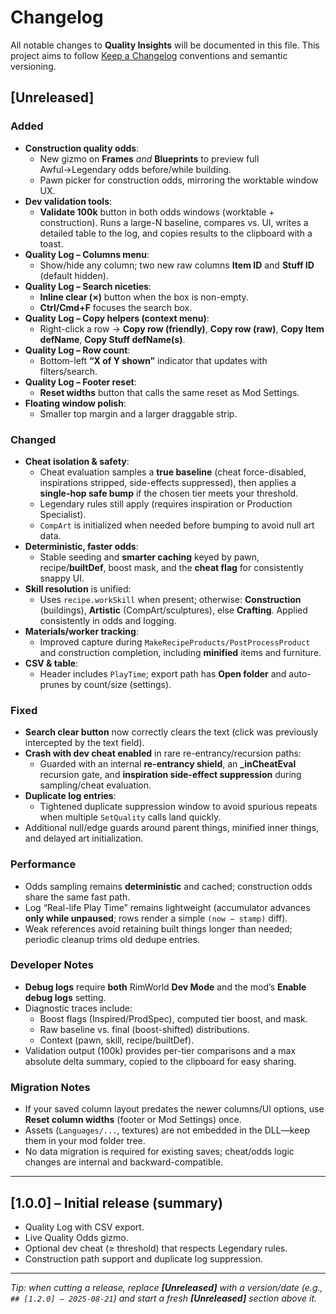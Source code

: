 # Changelog

All notable changes to **Quality Insights** will be documented in this file.
This project aims to follow [Keep a Changelog](https://keepachangelog.com/) conventions and semantic versioning.

## [Unreleased]

### Added
- **Construction quality odds**:
  - New gizmo on **Frames** *and* **Blueprints** to preview full Awful→Legendary odds before/while building.
  - Pawn picker for construction odds, mirroring the worktable window UX.
- **Dev validation tools**:
  - **Validate 100k** button in both odds windows (worktable + construction). Runs a large-N baseline, compares vs. UI, writes a detailed table to the log, and copies results to the clipboard with a toast.
- **Quality Log – Columns menu**:
  - Show/hide any column; two new raw columns **Item ID** and **Stuff ID** (default hidden).
- **Quality Log – Search niceties**:
  - **Inline clear (×)** button when the box is non-empty.
  - **Ctrl/Cmd+F** focuses the search box.
- **Quality Log – Copy helpers (context menu)**:
  - Right-click a row → **Copy row (friendly)**, **Copy row (raw)**, **Copy Item defName**, **Copy Stuff defName(s)**.
- **Quality Log – Row count**:
  - Bottom-left **“X of Y shown”** indicator that updates with filters/search.
- **Quality Log – Footer reset**:
  - **Reset widths** button that calls the same reset as Mod Settings.
- **Floating window polish**:
  - Smaller top margin and a larger draggable strip.

### Changed
- **Cheat isolation & safety**:
  - Cheat evaluation samples a **true baseline** (cheat force-disabled, inspirations stripped, side-effects suppressed), then applies a **single-hop safe bump** if the chosen tier meets your threshold.
  - Legendary rules still apply (requires inspiration or Production Specialist).
  - `CompArt` is initialized when needed before bumping to avoid null art data.
- **Deterministic, faster odds**:
  - Stable seeding and **smarter caching** keyed by pawn, recipe/**builtDef**, boost mask, and the **cheat flag** for consistently snappy UI.
- **Skill resolution** is unified:
  - Uses `recipe.workSkill` when present; otherwise: **Construction** (buildings), **Artistic** (CompArt/sculptures), else **Crafting**. Applied consistently in odds and logging.
- **Materials/worker tracking**:
  - Improved capture during `MakeRecipeProducts/PostProcessProduct` and construction completion, including **minified** items and furniture.
- **CSV & table**:
  - Header includes `PlayTime`; export path has **Open folder** and auto-prunes by count/size (settings).

### Fixed
- **Search clear button** now correctly clears the text (click was previously intercepted by the text field).
- **Crash with dev cheat enabled** in rare re-entrancy/recursion paths:
  - Guarded with an internal **re-entrancy shield**, an **_inCheatEval** recursion gate, and **inspiration side-effect suppression** during sampling/cheat evaluation.
- **Duplicate log entries**:
  - Tightened duplicate suppression window to avoid spurious repeats when multiple `SetQuality` calls land quickly.
- Additional null/edge guards around parent things, minified inner things, and delayed art initialization.

### Performance
- Odds sampling remains **deterministic** and cached; construction odds share the same fast path.
- Log “Real-life Play Time” remains lightweight (accumulator advances **only while unpaused**; rows render a simple `(now − stamp)` diff).
- Weak references avoid retaining built things longer than needed; periodic cleanup trims old dedupe entries.

### Developer Notes
- **Debug logs** require **both** RimWorld **Dev Mode** and the mod’s **Enable debug logs** setting.
- Diagnostic traces include:
  - Boost flags (Inspired/ProdSpec), computed tier boost, and mask.
  - Raw baseline vs. final (boost-shifted) distributions.
  - Context (pawn, skill, recipe/builtDef).
- Validation output (100k) provides per-tier comparisons and a max absolute delta summary, copied to the clipboard for easy sharing.

### Migration Notes
- If your saved column layout predates the newer columns/UI options, use **Reset column widths** (footer or Mod Settings) once.
- Assets (`Languages/...`, textures) are not embedded in the DLL—keep them in your mod folder tree.
- No data migration is required for existing saves; cheat/odds logic changes are internal and backward-compatible.

---

## [1.0.0] – Initial release (summary)
- Quality Log with CSV export.
- Live Quality Odds gizmo.
- Optional dev cheat (≥ threshold) that respects Legendary rules.
- Construction path support and duplicate log suppression.

---

*Tip: when cutting a release, replace **[Unreleased]** with a version/date (e.g., `## [1.2.0] – 2025-08-21`) and start a fresh **[Unreleased]** section above it.*
